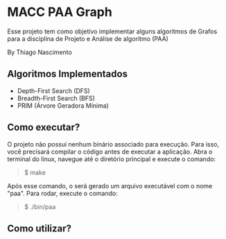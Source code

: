 MACC PAA Graph
==============

Esse projeto tem como objetivo implementar alguns algoritmos de Grafos para 
a disciplina de Projeto e Análise de algoritmo (PAA)

By Thiago Nascimento

Algoritmos Implementados
-------------------------

- Depth-First Search (DFS)
- Breadth-First Search  (BFS)
- PRIM (Árvore Geradora Mínima)


Como executar?
---
O projeto não possui nenhum binário associado para execução. 
Para isso, você precisará compilar o código antes de executar a aplicação. 
Abra o terminal do linux, navegue até o diretório principal e execute o comando:

> $ make

Após esse comando, o será gerado um arquivo executável com o nome "paa". Para rodar, execute o comando:

> $ ./bin/paa

Como utilizar?
---
